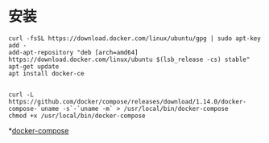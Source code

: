 # 安装
    curl -fsSL https://download.docker.com/linux/ubuntu/gpg | sudo apt-key add -
    add-apt-repository "deb [arch=amd64] https://download.docker.com/linux/ubuntu $(lsb_release -cs) stable"
    apt-get update
    apt install docker-ce
    
    
    curl -L https://github.com/docker/compose/releases/download/1.14.0/docker-compose-`uname -s`-`uname -m` > /usr/local/bin/docker-compose
    chmod +x /usr/local/bin/docker-compose

*[docker-compose](https://linux.cn/article-8746-1.html)


